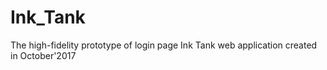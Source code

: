 # Ink_Tank
The high-fidelity prototype of login page Ink Tank web application created in October'2017
